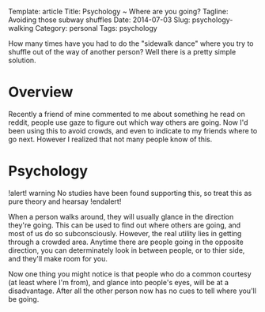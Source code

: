 Template: article
Title: Psychology ~ Where are you going?
Tagline: Avoiding those subway shuffles
Date: 2014-07-03
Slug: psychology-walking
Category: personal
Tags: psychology


How many times have you had to do the "sidewalk dance" where you try to shuffle out of the way of another person? Well there is a pretty simple solution.


# Overview

Recently a friend of mine commented to me about something he read on reddit, people use gaze to figure out which way others are going. Now I'd been using this to avoid crowds, and even to indicate to my friends where to go next. However I realized that not many people know of this.


# Psychology

!alert! warning
    No studies have been found supporting this, so treat this as pure theory and hearsay
!endalert!

When a person walks around, they will usually glance in the direction they're going. This can be used to find out where others are going, and most of us do so subconsciously. However, the real utility lies in getting through a crowded area. Anytime there are people going in the opposite direction, you can determinately look in between people, or to thier side, and they'll make room for you.

Now one thing you might notice is that people who do a common courtesy (at least where I'm from), and glance into people's eyes, will be at a disadvantage. After all the other person now has no cues to tell where you'll be going.


